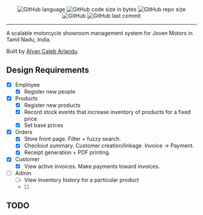 <div align="center">

![GitHub language](https://img.shields.io/github/languages/top/Claeb101/showroom?color=FF6663)
![GitHub code size in bytes](https://img.shields.io/github/languages/code-size/Claeb101/showroom?color=FAFD7B)
![GitHub repo size](https://img.shields.io/github/repo-size/Claeb101/showroom?color=9EE09E)
![GitHub](https://img.shields.io/github/license/Claeb101/showroom?color=9EC1CF)
![GitHub last commit](https://img.shields.io/github/last-commit/Claeb101/showroom?color=CC99C9)

</div>

---

A scalable motorcycle showroom management system for Joven Motors in Tamil Nadu, India. 

Built by [Alvan Caleb Arlandu](https://arulandu.com/).

## Design Requirements
- [x] Employee
  - [x] Register new people
- [x] Products
  - [x] Register new products
  - [x] Record stock events that increase inventory of products for a fixed price
  - [x] Set base prices
- [x] Orders
  - [x] Store front page. Filter + fuzzy search. 
  - [x] Checkout summary. Customer creation/linkage. Invoice -> Payment.
  - [x] Receipt generation + PDF printing.
- [x] Customer
  - [x] View active invoices. Make payments toward invoices. 
- [ ] Admin
  - [ ] View inventory history for a particular product
  - [ ]

## TODO
